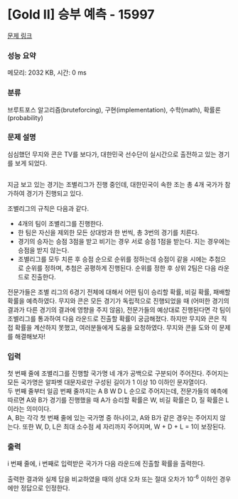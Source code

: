 # [Gold II] 승부 예측 - 15997 

[문제 링크](https://www.acmicpc.net/problem/15997) 

### 성능 요약

메모리: 2032 KB, 시간: 0 ms

### 분류

브루트포스 알고리즘(bruteforcing), 구현(implementation), 수학(math), 확률론(probability)

### 문제 설명

<p>심심했던 무지와 콘은 TV를 보다가, 대한민국 선수단이 실시간으로 출전하고 있는 경기를 보게 되었다.</p>

<p><img alt="" src=""></p>

<p>지금 보고 있는 경기는 조별리그가 진행 중인데, 대한민국이 속한 조는 총 4개 국가가 참가하여 경기가 진행되고 있다.</p>

<p>조별리그의 규칙은 다음과 같다.</p>

<ul>
	<li>4개의 팀이 조별리그를 진행한다.</li>
	<li>한 팀은 자신을 제외한 모든 상대방과 한 번씩, 총 3번의 경기를 치른다.</li>
	<li>경기의 승자는 승점 3점을 받고 비기는 경우 서로 승점 1점을 받는다. 지는 경우에는 승점을 받지 않는다.</li>
	<li>조별리그를 모두 치른 후 승점 순으로 순위를 정하는데 승점이 같을 시에는 추첨으로 순위를 정하며, 추첨은 공평하게 진행된다. 순위를 정한 후 상위 2팀은 다음 라운드로 진출한다.</li>
</ul>

<p>전문가들은 조별 리그의 6경기 전체에 대해서 어떤 팀이 승리할 확률, 비길 확률, 패배할 확률을 예측하였다. 무지와 콘은 모든 경기가 독립적으로 진행되었을 때 (어떠한 경기의 결과가 다른 경기의 결과에 영향을 주지 않음), 전문가들의 예상대로 진행된다면 각 팀이 조별리그를 통과하여 다음 라운드로 진출할 확률이 궁금해졌다. 하지만 무지와 콘은 직접 확률을 계산하지 못했고, 여러분들에게 도움을 요청하였다. 무지와 콘을 도와 이 문제를 해결해보자!</p>

### 입력 

 <p>첫 번째 줄에 조별리그를 진행할 국가명 네 개가 공백으로 구분되어 주어진다. 주어지는 모든 국가명은 알파벳 대문자로만 구성된 길이가 1 이상 10 이하인 문자열이다.<br>
두 번째 줄부터 일곱 번째 줄까지는 A B W D L 순으로 주어지는데, 전문가들의 예측에 따르면 A와 B가 경기를 진행했을 때 A가 승리할 확률은 W, 비길 확률은 D, 질 확률은 L이라는 의미이다.<br>
A, B는 각각 첫 번째 줄에 있는 국가명 중 하나이고, A와 B가 같은 경우는 주어지지 않는다. 또한 W, D, L은 최대 소수점 세 자리까지 주어지며, W + D + L = 1이 보장된다.</p>

### 출력 

 <p>i 번째 줄에, i 번째로 입력받은 국가가 다음 라운드에 진출할 확률을 출력한다.</p>

<p>출력한 결과와 실제 답을 비교하였을 때의 상대 오차 또는 절대 오차가 10<sup>-6</sup> 이하인 경우에만 정답으로 인정한다.</p>


